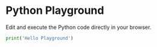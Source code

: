 # Python Playground

Edit and execute the Python code directly in your browser.

```py live_py title=python__playground.py id=74ad0e89-c086-4d88-af83-f9c93e23078c noCompare
print('Hello Playground')
```
